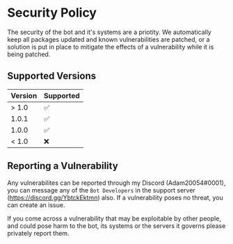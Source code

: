 # Security Policy

The security of the bot and it's systems are a priotity. We automatically keep all packages updated and known vulnerabilities are patched, or a solution is put in place to mitigate the effects of a vulnerability while it is being patched.


## Supported Versions


| Version | Supported          |
| ------- | ------------------ |
| > 1.0   | :white_check_mark: |
| 1.0.1   | :white_check_mark: |
| 1.0.0   | :white_check_mark: |
| < 1.0   | :x:                |

## Reporting a Vulnerability

Any vulnerabilites can be reported through my Discord (Adam20054#0001), you can message any of the `Bot Developers` in the support server (https://discord.gg/YbtckEktmn) also.
If a vulnerability poses no threat, you can create an issue.

If you come across a vulnerability that may be exploitable by other people, and could pose harm to the bot, its systems or the servers it governs please privately report them.
